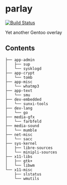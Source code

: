 parlay
======

[![Build Status](https://travis-ci.org/parazyd/parlay.svg?branch=master)](https://travis-ci.org/parazyd/parlay)

Yet another Gentoo overlay

## Contents

```
├── app-admin
│   ├── sup
│   └── sysklogd
├── app-crypt
│   └── tomb
├── app-misc
│   └── whatmp3
├── app-text
│   └── smu
├── dev-embedded
│   └── sunxi-tools
├── dev-lang
│   └── go
├── media-gfx
│   └── farbfeld
├── media-sound
│   └── mumble
├── net-misc
│   └── sacc
├── sys-kernel
│   ├── libre-sources
│   └── minipli-sources
├── x11-libs
│   ├── gtk+
│   └── libwm
└── x11-misc
    ├── slstatus
    └── wmutils
```
